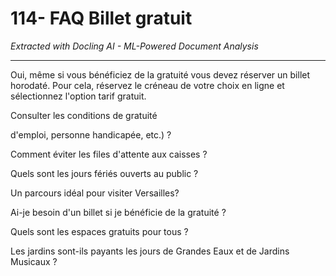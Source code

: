 # 114- FAQ Billet gratuit

*Extracted with Docling AI - ML-Powered Document Analysis*

---

Oui, même si vous bénéficiez de la gratuité vous devez réserver un billet horodaté. Pour cela, réservez le créneau de votre choix en ligne et sélectionnez l'option tarif gratuit.

Consulter les conditions de gratuité

d'emploi, personne handicapée, etc.) ?

Comment éviter les files d'attente aux caisses ?

Quels sont les jours fériés ouverts au public ?

Un parcours idéal pour visiter Versailles?

Ai-je besoin d'un billet si je bénéficie de la gratuité ?

Quels sont les espaces gratuits pour tous ?

Les jardins sont-ils payants les jours de Grandes Eaux et de Jardins Musicaux ?